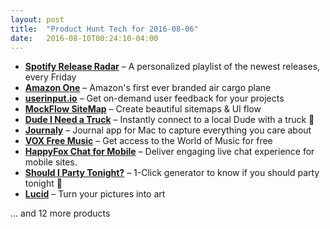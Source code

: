 ```yaml
---
layout: post
title:  "Product Hunt Tech for 2016-08-06"
date:   2016-08-10T00:24:10-04:00
---
```


* **[Spotify Release Radar](https://www.producthunt.com/tech/spotify-release-radar?utm_campaign=producthunt-api&utm_medium=api&utm_source=Application%3A+Daily+Digest+RSS+%28ID%3A+3202%29)** – A personalized playlist of the newest releases, every Friday
* **[Amazon One](https://www.producthunt.com/tech/amazon-one?utm_campaign=producthunt-api&utm_medium=api&utm_source=Application%3A+Daily+Digest+RSS+%28ID%3A+3202%29)** – Amazon's first ever branded air cargo plane
* **[userinput.io](https://www.producthunt.com/tech/userinput-io?utm_campaign=producthunt-api&utm_medium=api&utm_source=Application%3A+Daily+Digest+RSS+%28ID%3A+3202%29)** – Get on-demand user feedback for your projects
* **[MockFlow SiteMap](https://www.producthunt.com/tech/mockflow-sitemap?utm_campaign=producthunt-api&utm_medium=api&utm_source=Application%3A+Daily+Digest+RSS+%28ID%3A+3202%29)** – Create beautiful sitemaps & UI flow
* **[Dude I Need a Truck](https://www.producthunt.com/tech/dude-i-need-a-truck?utm_campaign=producthunt-api&utm_medium=api&utm_source=Application%3A+Daily+Digest+RSS+%28ID%3A+3202%29)** – Instantly connect to a local Dude with a truck 🚛
* **[Journaly](https://www.producthunt.com/tech/journaly?utm_campaign=producthunt-api&utm_medium=api&utm_source=Application%3A+Daily+Digest+RSS+%28ID%3A+3202%29)** – Journal app for Mac to capture everything you care about
* **[VOX Free Music](https://www.producthunt.com/tech/vox-free-music?utm_campaign=producthunt-api&utm_medium=api&utm_source=Application%3A+Daily+Digest+RSS+%28ID%3A+3202%29)** – Get access to the World of Music for free
* **[HappyFox Chat for Mobile](https://www.producthunt.com/tech/happyfox-chat-for-mobile?utm_campaign=producthunt-api&utm_medium=api&utm_source=Application%3A+Daily+Digest+RSS+%28ID%3A+3202%29)** – Deliver engaging live chat experience for mobile sites.
* **[Should I Party Tonight?](https://www.producthunt.com/tech/should-i-party-tonight?utm_campaign=producthunt-api&utm_medium=api&utm_source=Application%3A+Daily+Digest+RSS+%28ID%3A+3202%29)** – 1-Click generator to know if you should party tonight 🎉
* **[Lucid](https://www.producthunt.com/tech/lucid-4?utm_campaign=producthunt-api&utm_medium=api&utm_source=Application%3A+Daily+Digest+RSS+%28ID%3A+3202%29)** – Turn your pictures into art

… and 12 more products